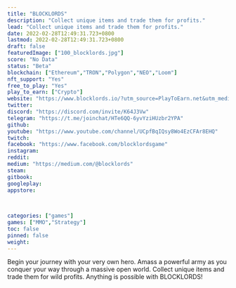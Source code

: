 ```yaml
---
title: "BLOCKLORDS"
description: "Collect unique items and trade them for profits."
lead: "Collect unique items and trade them for profits."
date: 2022-02-28T12:49:31.723+0800
lastmod: 2022-02-28T12:49:31.723+0800
draft: false
featuredImage: ["100_blocklords.jpg"]
score: "No Data"
status: "Beta"
blockchain: ["Ethereum","TRON","Polygon","NEO","Loom"]
nft_support: "Yes"
free_to_play: "Yes"
play_to_earn: ["Crypto"]
website: "https://www.blocklords.io/?utm_source=PlayToEarn.net&utm_medium=organic&utm_campaign=gamepage"
twitter: 
discord: "https://discord.com/invite/K64J3Vw"
telegram: "https://t.me/joinchat/HTe6QQ-6yvYziHUzbr2YPA"
github: 
youtube: "https://www.youtube.com/channel/UCpfBqIQsy8Wo4EzCFAr8EHQ"
twitch: 
facebook: "https://www.facebook.com/blocklordsgame"
instagram: 
reddit: 
medium: "https://medium.com/@blocklords"
steam: 
gitbook: 
googleplay: 
appstore: 

  
    
categories: ["games"]
games: ["MMO","Strategy"]
toc: false
pinned: false
weight: 
---
```

Begin your journey with your very own hero. Amass a powerful army as you conquer your way through a massive open world. Collect unique items and trade them for wild profits. Anything is possible with BLOCKLORDS!